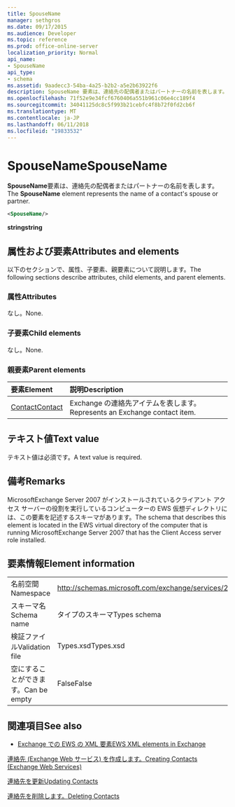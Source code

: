 ```yaml
---
title: SpouseName
manager: sethgros
ms.date: 09/17/2015
ms.audience: Developer
ms.topic: reference
ms.prod: office-online-server
localization_priority: Normal
api_name:
- SpouseName
api_type:
- schema
ms.assetid: 9aadecc3-54ba-4a25-b2b2-a5e2b63922f6
description: SpouseName 要素は、連絡先の配偶者またはパートナーの名前を表します。
ms.openlocfilehash: 71f52e9e34fcf6760406a551b961c06e4cc189f4
ms.sourcegitcommit: 34041125dc8c5f993b21cebfc4f8b72f0fd2cb6f
ms.translationtype: MT
ms.contentlocale: ja-JP
ms.lasthandoff: 06/11/2018
ms.locfileid: "19833532"
---
```

# <a name="spousename"></a><span data-ttu-id="f7d90-103">SpouseName</span><span class="sxs-lookup"><span data-stu-id="f7d90-103">SpouseName</span></span>

<span data-ttu-id="f7d90-104">**SpouseName**要素は、連絡先の配偶者またはパートナーの名前を表します。</span><span class="sxs-lookup"><span data-stu-id="f7d90-104">The **SpouseName** element represents the name of a contact's spouse or partner.</span></span> 
  
```xml
<SpouseName/>
```

 <span data-ttu-id="f7d90-105">**string**</span><span class="sxs-lookup"><span data-stu-id="f7d90-105">**string**</span></span>
## <a name="attributes-and-elements"></a><span data-ttu-id="f7d90-106">属性および要素</span><span class="sxs-lookup"><span data-stu-id="f7d90-106">Attributes and elements</span></span>

<span data-ttu-id="f7d90-107">以下のセクションで、属性、子要素、親要素について説明します。</span><span class="sxs-lookup"><span data-stu-id="f7d90-107">The following sections describe attributes, child elements, and parent elements.</span></span>
  
### <a name="attributes"></a><span data-ttu-id="f7d90-108">属性</span><span class="sxs-lookup"><span data-stu-id="f7d90-108">Attributes</span></span>

<span data-ttu-id="f7d90-109">なし。</span><span class="sxs-lookup"><span data-stu-id="f7d90-109">None.</span></span>
  
### <a name="child-elements"></a><span data-ttu-id="f7d90-110">子要素</span><span class="sxs-lookup"><span data-stu-id="f7d90-110">Child elements</span></span>

<span data-ttu-id="f7d90-111">なし。</span><span class="sxs-lookup"><span data-stu-id="f7d90-111">None.</span></span>
  
### <a name="parent-elements"></a><span data-ttu-id="f7d90-112">親要素</span><span class="sxs-lookup"><span data-stu-id="f7d90-112">Parent elements</span></span>

|<span data-ttu-id="f7d90-113">**要素**</span><span class="sxs-lookup"><span data-stu-id="f7d90-113">**Element**</span></span>|<span data-ttu-id="f7d90-114">**説明**</span><span class="sxs-lookup"><span data-stu-id="f7d90-114">**Description**</span></span>|
|:-----|:-----|
|[<span data-ttu-id="f7d90-115">Contact</span><span class="sxs-lookup"><span data-stu-id="f7d90-115">Contact</span></span>](contact.md) <br/> |<span data-ttu-id="f7d90-116">Exchange の連絡先アイテムを表します。</span><span class="sxs-lookup"><span data-stu-id="f7d90-116">Represents an Exchange contact item.</span></span>  <br/> |
   
## <a name="text-value"></a><span data-ttu-id="f7d90-117">テキスト値</span><span class="sxs-lookup"><span data-stu-id="f7d90-117">Text value</span></span>

<span data-ttu-id="f7d90-118">テキスト値は必須です。</span><span class="sxs-lookup"><span data-stu-id="f7d90-118">A text value is required.</span></span>
  
## <a name="remarks"></a><span data-ttu-id="f7d90-119">備考</span><span class="sxs-lookup"><span data-stu-id="f7d90-119">Remarks</span></span>

<span data-ttu-id="f7d90-120">MicrosoftExchange Server 2007 がインストールされているクライアント アクセス サーバーの役割を実行しているコンピューターの EWS 仮想ディレクトリには、この要素を記述するスキーマがあります。</span><span class="sxs-lookup"><span data-stu-id="f7d90-120">The schema that describes this element is located in the EWS virtual directory of the computer that is running MicrosoftExchange Server 2007 that has the Client Access server role installed.</span></span>
  
## <a name="element-information"></a><span data-ttu-id="f7d90-121">要素情報</span><span class="sxs-lookup"><span data-stu-id="f7d90-121">Element information</span></span>

|||
|:-----|:-----|
|<span data-ttu-id="f7d90-122">名前空間</span><span class="sxs-lookup"><span data-stu-id="f7d90-122">Namespace</span></span>  <br/> |http://schemas.microsoft.com/exchange/services/2006/types  <br/> |
|<span data-ttu-id="f7d90-123">スキーマ名</span><span class="sxs-lookup"><span data-stu-id="f7d90-123">Schema name</span></span>  <br/> |<span data-ttu-id="f7d90-124">タイプのスキーマ</span><span class="sxs-lookup"><span data-stu-id="f7d90-124">Types schema</span></span>  <br/> |
|<span data-ttu-id="f7d90-125">検証ファイル</span><span class="sxs-lookup"><span data-stu-id="f7d90-125">Validation file</span></span>  <br/> |<span data-ttu-id="f7d90-126">Types.xsd</span><span class="sxs-lookup"><span data-stu-id="f7d90-126">Types.xsd</span></span>  <br/> |
|<span data-ttu-id="f7d90-127">空にすることができます。</span><span class="sxs-lookup"><span data-stu-id="f7d90-127">Can be empty</span></span>  <br/> |<span data-ttu-id="f7d90-128">False</span><span class="sxs-lookup"><span data-stu-id="f7d90-128">False</span></span>  <br/> |
   
## <a name="see-also"></a><span data-ttu-id="f7d90-129">関連項目</span><span class="sxs-lookup"><span data-stu-id="f7d90-129">See also</span></span>



- [<span data-ttu-id="f7d90-130">Exchange での EWS の XML 要素</span><span class="sxs-lookup"><span data-stu-id="f7d90-130">EWS XML elements in Exchange</span></span>](ews-xml-elements-in-exchange.md)


[<span data-ttu-id="f7d90-131">連絡先 (Exchange Web サービス) を作成します。</span><span class="sxs-lookup"><span data-stu-id="f7d90-131">Creating Contacts (Exchange Web Services)</span></span>](http://msdn.microsoft.com/library/4845917e-70d1-481c-bbd7-011ec6571789%28Office.15%29.aspx)
  
[<span data-ttu-id="f7d90-132">連絡先を更新</span><span class="sxs-lookup"><span data-stu-id="f7d90-132">Updating Contacts</span></span>](http://msdn.microsoft.com/library/9a865953-b94a-4229-b632-2dee433314be%28Office.15%29.aspx)
  
[<span data-ttu-id="f7d90-133">連絡先を削除します。</span><span class="sxs-lookup"><span data-stu-id="f7d90-133">Deleting Contacts</span></span>](http://msdn.microsoft.com/library/fcc3dc84-cd3e-455e-a1a7-ae6921c9b588%28Office.15%29.aspx)

